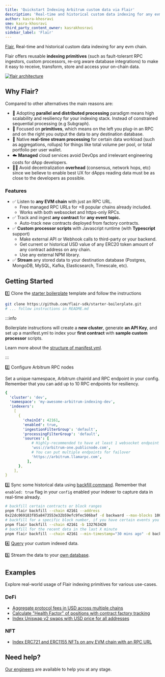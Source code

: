 ```yaml
---
title: 'Quickstart Indexing Arbitrum custom data via Flair'
description: 'Real-time and historical custom data indexing for any evm chain.'
author: kasra-khosravi
sme: kasra-khosravi
third_party_content_owner: kasrakhosravi
sidebar_label: 'Flair'
---
```


[Flair](https://flair.dev), Real-time and historical custom data indexing for any evm chain.

Flair offers reusable **indexing primitives** (such as fault-tolerant RPC ingestors, custom processors, re-org aware database integrations) to make it easy to receive, transform, store and access your on-chain data.

[![flair architecture](https://imgur.com/0q5bHZK.png)](https://docs.flair.dev/)

## Why Flair?

Compared to other alternatives the main reasons are:

- 🚀 Adopting **parallel and distributed processing** paradigm means high scalability and resiliency for your indexing stack. Instead of constrained sequential processing (e.g Subgraph).
- 🧩 Focused on **primitives**, which means on the left you plug-in an RPC and on the right you output the data to any destination database.
- 🚄 Native **real-time stream processing** for certain data workload (such as aggregations, rollups) for things like total volume per pool, or total portfolio per user wallet.
- ☁️ **Managed** cloud services avoid DevOps and irrelevant engineering costs for dApp developers.
- 🧑‍💻 Avoid decentralization **overhead** (consensus, network hops, etc) since we believe to enable best UX for dApps reading data must be as close to the developers as possible.

### Features

- ✅ Listen to **any EVM chain** with just an RPC URL.
  - Free managed RPC URLs for +8 popular chains already included.
  - Works with both websocket and https-only RPCs.
- ✅ Track and ingest **any contract** for **any event topic.**
  - Auto-track new contracts deployed from factory contracts.
- ✅ **Custom processor scripts** with Javascript runtime (with **Typescript** support)
  - Make external API or Webhook calls to third-party or your backend.
  - Get current or historical USD value of any ERC20 token amount of any contract address on any chain.
  - Use any external NPM library.
- ✅ **Stream** any stored data to your destination database (Postgres, MongoDB, MySQL, Kafka, Elasticsearch, Timescale, etc).

## Getting Started

1️⃣ Clone the [starter boilerplate](https://github.com/flair-sdk/starter-boilerplate) template and follow the instructions

```bash
git clone https://github.com/flair-sdk/starter-boilerplate.git
# ... follow instructions in README.md
```

:::info

Boilerplate instructions will create a **new cluster**, generate **an API Key**, and set up a manifest.yml to index your **first contract** with **sample custom processor** scripts.

Learn more about the [structure of manifest.yml](https://docs.flair.dev/reference/manifest.yml).

:::

2️⃣ Configure Arbitrum RPC nodes

Set a unique namespace, Arbitrum chainId and RPC endpoint in your config. Remember that you can add up to 10 RPC endpoints for resiliency.

```yaml
{
  'cluster': 'dev',
  'namespace': 'my-awesome-arbitrum-indexing-dev',
  'indexers':
    [
      {
        'chainId': 42161,
        'enabled': true,
        'ingestionFilterGroup': 'default',
        'processingFilterGroup': 'default',
        'sources': [
            # Highly-recommended to have at least 1 websocket endpoint
            'wss://arbitrum-one.publicnode.com',
            # You can put multiple endpoints for failover
            'https://arbitrum.llamarpc.com',
          ],
      },
    ],
}
```

3️⃣ Sync some historical data using [backfill command](https://docs.flair.dev/reference/backfilling). Remember that `enabled: true` flag in your `config` enabled your indexer to capture data in real-time already.

```bash
# backfill certain contracts or block ranges
pnpm flair backfill --chain 42161 --address
0x22dc069183f85a8473553e32b59efc9fec506baf -d backward --max-blocks 10000
# backfill for a specific block number, if you have certain events you wanna test with
pnpm flair backfill --chain 42161 -b 132763420
# backfill for the recent data in the last X minute
pnpm flair backfill --chain 42161 --min-timestamp="30 mins ago" -d backward
```

4️⃣ [Query](https://docs.flair.dev/#getting-started) your custom indexed data.

5️⃣ Stream the data to your [own database](https://docs.flair.dev/reference/database#your-own-database).

## Examples

Explore real-world usage of Flair indexing primitives for various use-cases.

### DeFi

- [Aggregate protocol fees in USD across multiple chains](https://github.com/flair-sdk/examples/tree/main/aggregate-protocol-fees-in-usd)
- [Calculate "Health Factor" of positions with contract factory tracking](https://github.com/flair-sdk/examples/tree/main/health-factor-with-factory-tracking)
- [Index Uniswap v2 swaps with USD price for all addresses](https://github.com/flair-sdk/examples/tree/main/uniswap-v2-events-from-all-contracts-with-usd-price)

### NFT

- [Index ERC721 and ERC1155 NFTs on any EVM chain with an RPC URL](https://github.com/flair-sdk/examples/tree/main/erc721-and-erc1155-nft-indexing)

## Need help?

[Our engineers](https://docs.flair.dev/talk-to-an-engineer) are available to help you at any stage.
